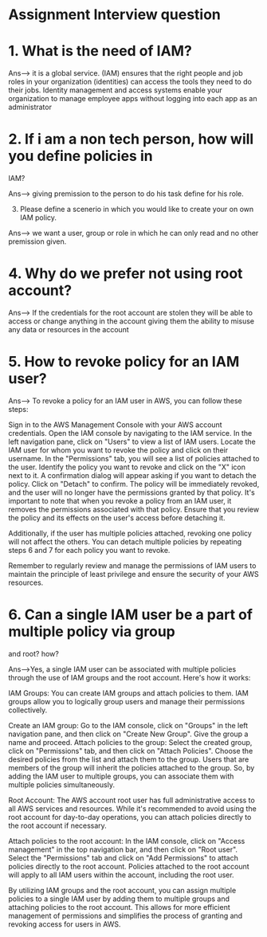 # Assignment Interview question

# 1. What is the need of IAM?

 Ans-->  it is a global service. (IAM) ensures that the right people and job roles in your organization (identities) can access the tools they need to do their jobs. Identity management and access systems enable your organization to manage employee apps without logging into each app as an administrator


# 2. If i am a non tech person, how will you define policies in
IAM?

 Ans--> giving premission to the person to do his task define for his role.


3. Please define a scenerio in which you would like to create
your on own IAM policy.

 Ans-->  we want a user, group or role in which he can only read and no other premission given.


# 4. Why do we prefer not using root account?

 Ans-->   If the credentials for the root account are stolen they will be able to access or change anything in the account giving them the ability to misuse any data or resources in the account


# 5. How to revoke policy for an IAM user?

 Ans-->  To revoke a policy for an IAM user in AWS, you can follow these steps:

Sign in to the AWS Management Console with your AWS account credentials.
Open the IAM console by navigating to the IAM service.
In the left navigation pane, click on "Users" to view a list of IAM users.
Locate the IAM user for whom you want to revoke the policy and click on their username.
In the "Permissions" tab, you will see a list of policies attached to the user.
Identify the policy you want to revoke and click on the "X" icon next to it.
A confirmation dialog will appear asking if you want to detach the policy. Click on "Detach" to confirm.
The policy will be immediately revoked, and the user will no longer have the permissions granted by that policy.
It's important to note that when you revoke a policy from an IAM user, it removes the permissions associated with that policy. Ensure that you review the policy and its effects on the user's access before detaching it.

Additionally, if the user has multiple policies attached, revoking one policy will not affect the others. You can detach multiple policies by repeating steps 6 and 7 for each policy you want to revoke.

Remember to regularly review and manage the permissions of IAM users to maintain the principle of least privilege and ensure the security of your AWS resources.

# 6. Can a single IAM user be a part of multiple policy via group
and root? how?

Ans-->Yes, a single IAM user can be associated with multiple policies through the use of IAM groups and the root account. Here's how it works:

IAM Groups: You can create IAM groups and attach policies to them. IAM groups allow you to logically group users and manage their permissions collectively.

Create an IAM group: Go to the IAM console, click on "Groups" in the left navigation pane, and then click on "Create New Group". Give the group a name and proceed.
Attach policies to the group: Select the created group, click on "Permissions" tab, and then click on "Attach Policies". Choose the desired policies from the list and attach them to the group.
Users that are members of the group will inherit the policies attached to the group. So, by adding the IAM user to multiple groups, you can associate them with multiple policies simultaneously.

Root Account: The AWS account root user has full administrative access to all AWS services and resources. While it's recommended to avoid using the root account for day-to-day operations, you can attach policies directly to the root account if necessary.

Attach policies to the root account: In the IAM console, click on "Access management" in the top navigation bar, and then click on "Root user". Select the "Permissions" tab and click on "Add Permissions" to attach policies directly to the root account.
Policies attached to the root account will apply to all IAM users within the account, including the root user.

By utilizing IAM groups and the root account, you can assign multiple policies to a single IAM user by adding them to multiple groups and attaching policies to the root account. This allows for more efficient management of permissions and simplifies the process of granting and revoking access for users in AWS.
